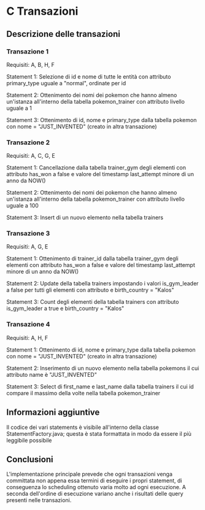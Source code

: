 # C Transazioni


## Descrizione delle transazioni

### Transazione 1

Requisiti: A, B, H, F

Statement 1: Selezione di id e nome di tutte le entità con attributo primary_type uguale a "normal", ordinate per id

Statement 2: Ottenimento dei nomi dei pokemon che hanno almeno un'istanza all'interno della tabella pokemon_trainer con attributo livello uguale a 1

Statement 3: Ottenimento di id, nome e primary_type dalla tabella pokemon con nome = "JUST_INVENTED" (creato in altra transazione)

### Transazione 2

Requisiti: A, C, G, E

Statement 1: Cancellazione dalla tabella trainer_gym degli elementi con attributo has_won a false e valore del timestamp last_attempt minore di un anno da NOW()

Statement 2: Ottenimento dei nomi dei pokemon che hanno almeno un'istanza all'interno della tabella pokemon_trainer con attributo livello uguale a 100

Statement 3: Insert di un nuovo elemento nella tabella trainers

### Transazione 3

Requisiti: A, G, E

Statement 1: Ottenimento di trainer_id dalla tabella trainer_gym degli elementi con attributo has_won a false e valore del timestamp last_attempt minore di un anno da NOW()

Statement 2: Update della tabella trainers impostando i valori is_gym_leader a false per tutti gli elementi con attributo e birth_country = "Kalos"

Statement 3: Count degli elementi della tabella trainers con attributo is_gym_leader a true e birth_country = "Kalos"

### Transazione 4

Requisiti: A, H, F

Statement 1: Ottenimento di id, nome e primary_type dalla tabella pokemon con nome = "JUST_INVENTED" (creato in altra transazione)

Statement 2: Inserimento di un nuovo elemento nella tabella pokemons il cui attributo name è "JUST_INVENTED"

Statement 3: Select di first_name e last_name dalla tabella trainers il cui id compare il massimo della volte nella tabella pokemon_trainer

## Informazioni aggiuntive
Il codice dei vari statements è visibile all'interno della classe StatementFactory.java; questa è stata formattata in modo da essere il più leggibile possibile

## Conclusioni
L'implementazione principale prevede che ogni transazioni venga committata non appena essa termini di eseguire i propri statement, di conseguenza lo scheduling ottenuto varia molto ad ogni esecuzione. 
A seconda dell\'ordine di esecuzione variano anche i risultati delle query presenti nelle transazioni.